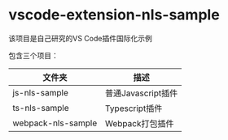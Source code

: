# vscode-extension-nls-sample
该项目是自己研究的VS Code插件国际化示例

包含三个项目：

| 文件夹 | 描述 |
| --- | --- |
| js-nls-sample | 普通Javascript插件|
| ts-nls-sample | Typescript插件|
| webpack-nls-sample | Webpack打包插件|
